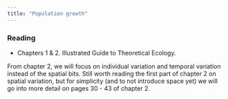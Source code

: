 ```yaml
---
title: "Population growth"
---
```




### Reading

- Chapters 1 & 2. Illustrated Guide to Theoretical Ecology. 

From chapter 2, we will focus on individual variation and temporal variation instead of the spatial bits. Still worth reading the first part of chapter 2 on spatial variation, but for simplicity (and to not introduce space yet) we will go into more detail on pages 30 - 43 of chapter 2. 


